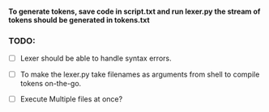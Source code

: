 #### To generate tokens, save code in script.txt and run lexer.py the stream of tokens should be generated in tokens.txt


### TODO:
- [ ] Lexer should be able to handle syntax errors.
- [ ] To make the lexer.py take filenames as arguments from shell to compile tokens on-the-go. 
- [ ] Execute Multiple files at once?


